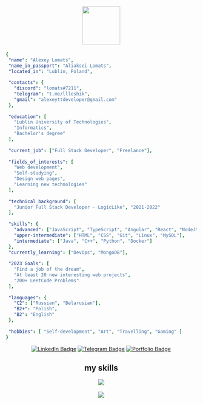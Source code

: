 <h1 align="center"><a href="https://github.com/lomaTT"><img src="https://media.giphy.com/media/M9gbBd9nbDrOTu1Mqx/giphy.gif" width="100" align="center" /></a></h1>

 ```yaml
 {
  "name": "Alexey Lomats",
  "name_in_passport": "Aliaksei Lomats",
  "located_in": "Lublin, Poland",
  
  "contacts": {
    "discord": "lomats#7211",
    "telegram": "t.me/llleshik",
    "gmail": "alexeyttdeveloper@gmail.com"
  },
  
  "education": [
    "Lublin University of Technologies",
    "Informatics",
    "Bachelor's degree"
  ],
  
  "current_job": ["Full Stack Developer", "Freelance"],
  
  "fields_of_interests": [
    "Web development",
    "Self-studying",
    "Design web pages",
    "Learning new technologies"
  ],
  
  "technical_background": [
    "Junior Full Stack Developer - LogicLike", "2021-2022"
  ],
  
  "skills": {
    "advanced": ["JavaScript", "TypeScript", "Angular", "React", "NodeJS", "PHP"],
    "upper-intermediate": ["HTML", "CSS", "Git", "Linux", "MySQL"],
    "intermediate": ["Java", "C++", "Python", "Docker"]
  },
  "currently_learning": ["DevOps", "MongoDB"],
  
  "2023 Goals": [
    "Find a job of the dream",
    "At least 20 new interesting web projects",
    "200+ LeetCode Problems"
  ],
  
  "languages": {
    "C2": ["Russian", "Belarusian"],
    "B2+": "Polish",
    "B2": "English"
  },
  
  "hobbies": [ "Self-development", "Art", "Travelling", "Gaming" ]
 }
 ```
     
  
  
  <div id="badges" align="center">
    <a href="https://www.linkedin.com/in/alexey-lomats/"><img src="https://img.shields.io/badge/LinkedIn-blue?style=for-the-badge&logo=linkedin&logoColor=white" alt="LinkedIn Badge" /></a>
    <a href="https://t.me/llleshik"><img src="https://img.shields.io/badge/Telegram-gray?style=for-the-badge&logo=telegram&logoColor=white" alt="Telegram Badge"/></a>
    <a href="https://lomatt.github.io"><img src="https://img.shields.io/badge/Portfolio-blue?style=for-the-badge&logoColor=white" alt="Portfolio Badge"/></a>
  </div>
  
  <!-- <img src="https://komarev.com/ghpvc/?username=lomaTT&style=flat-square&color=blue" alt=""/> -->
  

  
  <h2 align="center">my skills</h2>
  
  <div align="center">
  <a href="https://lomatt.github.io"><img src="https://skillicons.dev/icons?i=js,ts,react,angular,nodejs,php,html,css,java,python,cpp,docker,linux,git,mysql" /></a>
  </div>
  <br />
  <div align="center">
  <a href="https://lomatt.github.io"><img src="https://github-readme-stats.vercel.app/api/top-langs/?username=lomaTT&layout=compact&theme=vision-friendly-dark" /></a>
  </div>
